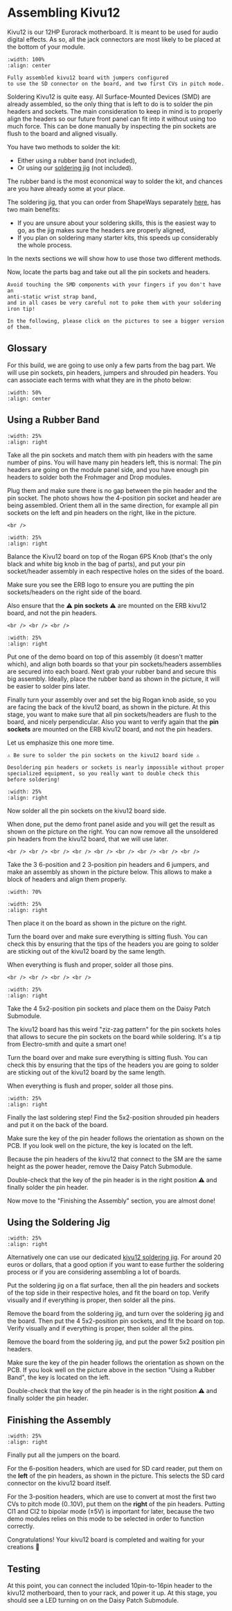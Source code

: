 # Assembling Kivu12

Kivu12 is our 12HP Eurorack motherboard. It is meant to be used for audio digital effects.
As so, all the jack connectors are most likely to be placed at the bottom of your module.

```{figure} kivu12-assembled.jpg
:width: 100%
:align: center

Fully assembled kivu12 board with jumpers configured
to use the SD connector on the board, and two first CVs in pitch mode.
```

Soldering Kivu12 is quite easy. All Surface-Mounted Devices (SMD) are already assembled,
so the only thing that is left to do is to solder the pin headers and sockets.
The main consideration to keep in mind is to properly align the headers so our future front panel
can fit into it without using too much force.
This can be done manually by inspecting the pin sockets are flush to the board
and aligned visually.

You have two methods to solder the kit:
- Either using a rubber band (not included),
- Or using our [soldering jig](https://www.shapeways.com/product/5YWPBCD6Z/kivu12-soldering-jig-clearance-125) (not included).

The rubber band is the most economical way to solder the kit, and chances are you have already some at your place.

The soldering jig, that you can order from ShapeWays separately [here](https://www.shapeways.com/product/5YWPBCD6Z/kivu12-soldering-jig-clearance-125), has two main benefits:
- If you are unsure about your soldering skills, this is the easiest way to go, as the jig makes sure the headers are properly aligned,
- If you plan on soldering many starter kits, this speeds up considerably the whole process.

In the nexts sections we will show how to use those two different methods.

Now, locate the parts bag and take out all the pin sockets and headers.

```{important}
Avoid touching the SMD components with your fingers if you don't have an
anti-static wrist strap band,
and in all cases be very careful not to poke them with your soldering iron tip!
```

```{note}
In the following, please click on the pictures to see a bigger version of them.
```


## Glossary

For this build, we are going to use only a few parts from the bag part.
We will use pin sockets, pin headers, jumpers and shrouded pin headers.
You can associate each terms with what they are in the photo below:

```{image} kivu12-parts.jpg
:width: 50%
:align: center
```


## Using a Rubber Band

```{image} kivu12-headers-sockets.jpg
:width: 25%
:align: right
```

Take all the pin sockets and match them with pin headers with the same number of pins.
You will have many pin headers left, this is normal:
The pin headers are going on the module panel side, and you have enough pin headers
to solder both the Frohmager and Drop modules. 

Plug them and make sure there is no gap between the pin header and the pin
socket. The photo shows how the 4-position pin socket and header are being assembled.
Orient them all in the same direction, for example all pin sockets on the
left and pin headers on the right, like in the picture.

```{raw} html
<br />
```

```{image} kivu12-headers-in-place.svg
:width: 25%
:align: right
```

Balance the Kivu12 board on top of the Rogan 6PS Knob
(that's the only black and white big knob in the bag of parts),
and put your pin socket/header assembly
in each respective holes on the sides of the board.

Make sure you see the
ERB logo to ensure you are putting the pin sockets/headers on the right
side of the board.

Also ensure that the ⚠️ **pin sockets** ⚠️ are mounted on
the ERB kivu12 board, and not the pin headers.

```{raw} html
<br /> <br /> <br />
```

```{image} kivu12-rubber-band.svg
:width: 25%
:align: right
```

Put one of the demo board on top of this assembly (it doesn't matter which),
and align both boards so that your pin sockets/headers
assemblies are secured into each board.
Next grab your rubber band and secure this big assembly.
Ideally, place the rubber band as shown in the picture, it will be easier
to solder pins later.

Finally turn your assembly over
and set the big Rogan knob aside,
so you are facing the back of the kivu12
board, as shown in the picture.
At this stage, you want to make sure that all pin sockets/headers are flush
to the board, and nicely perpendicular.
Also you want to verify again that the **pin sockets** are mounted on the
ERB kivu12 board, and not the pin headers.

Let us emphasize this one more time.

```{warning}
⚠️ Be sure to solder the pin sockets on the kivu12 board side ⚠️

Desoldering pin headers or sockets is nearly impossible without proper
specialized equipment, so you really want to double check this
before soldering!
```

```{image} kivu12-sockets-done.jpg
:width: 25%
:align: right
```

Now solder all the pin sockets on the kivu12 board side.

When done, put the demo front panel aside and you will get the result as shown
on the picture on the right.
You can now remove all the unsoldered pin headers from the kivu12 board,
that we will use later.

```{raw} html
<br /> <br /> <br /> <br /> <br /> <br /> <br /> <br /> <br />
```

Take the 3 6-position and 2 3-position pin headers and 6 jumpers, and make
an assembly as shown in the picture below.
This allows to make a block of headers and align them properly.

```{image} kivu12-jumper-assembly.svg
:width: 70%
```

```{image} kivu12-headers.svg
:width: 25%
:align: right
```

Then place it on the board as shown in the picture on the right.


Turn the board over and make sure everything is sitting flush.
You can check this by ensuring that the tips of the headers you are going
to solder are sticking out of the kivu12 board by the same length.

When everything is flush and proper, solder all those pins. 

```{raw} html
<br /> <br /> <br /> <br /> 
```

```{image} kivu12-dpsm-sockets.jpg
:width: 25%
:align: right
```

Take the 4 5x2-position pin sockets and place them on the Daisy Patch Submodule.

The kivu12 board has this weird "ziz-zag pattern" for the pin sockets holes that
allows to secure the pin sockets on the board while soldering.
It's a tip from Electro-smith and quite a smart one!

Turn the board over and make sure everything is sitting flush.
You can check this by ensuring that the tips of the headers you are going
to solder are sticking out of the kivu12 board by the same length.

When everything is flush and proper, solder all those pins.

```{image} kivu12-power.svg
:width: 25%
:align: right
```

Finally the last soldering step! Find the 5x2-position shrouded pin headers
and put it on the back of the board.

Make sure the key of the pin header follows the orientation as shown on
the PCB. If you look well on the picture, the key is located on the left.

Because the pin headers of the kivu12 that connect to the SM are the same height
as the power header, remove the Daisy Patch Submodule.

Double-check that the key of the pin header is in the right position ⚠️
and finally solder the pin header.

Now move to the "Finishing the Assembly" section, you are almost done!


## Using the Soldering Jig

```{image} kivu12-soldering-jig.jpg
:width: 25%
:align: right
```


Alternatively one can use our dedicated [kivu12 soldering jig](https://www.shapeways.com/product/5YWPBCD6Z/kivu12-soldering-jig-clearance-125).
For around 20 euros or dollars, that a good option if you want to ease further
the soldering process or if you are considering assembling a lot of boards.

Put the soldering jig on a flat surface,
then all the pin headers and sockets of the top side in their respective holes, and fit the board
on top. Verify visually and if everything is proper, then solder all the pins.

Remove the board from the soldering jig, and turn over the soldering jig and
the board.
Then put the 4 5x2-position pin sockets, and fit the board on top.
Verify visually and if everything is proper, then solder all the pins.

Remove the board from the soldering jig, and put the power 5x2 position
pin headers.

Make sure the key of the pin header follows the orientation as shown on
the PCB. If you look well on the picture above in the section "Using a Rubber Band",
the key is located on the left.

Double-check that the key of the pin header is in the right position ⚠️
and finally solder the pin header.


## Finishing the Assembly

```{image} kivu12-jumpers.svg
:width: 25%
:align: right
```

Finally put all the jumpers on the board.

For the 6-position headers, which are used for SD card reader,
put them on the **left** of the pin headers, as shown in the
picture. This selects the SD card connector on the kivu12 board
itself.

For the 3-position headers, which are use to convert at most the first
two CVs to pitch mode (0..10V), put them on the **right** of the pin headers.
Putting CI1 and CI2 to bipolar mode (±5V) is important for later, because
the two demo modules relies on this mode to be selected in order to
function correctly.

Congratulations! Your kivu12 board is completed and waiting for your creations 🎉


## Testing

At this point, you can connect the included 10pin-to-16pin header to the kivu12 motherboard,
then to your rack, and power it up.
At this stage, you should see a LED turning on on the Daisy Patch Submodule.
